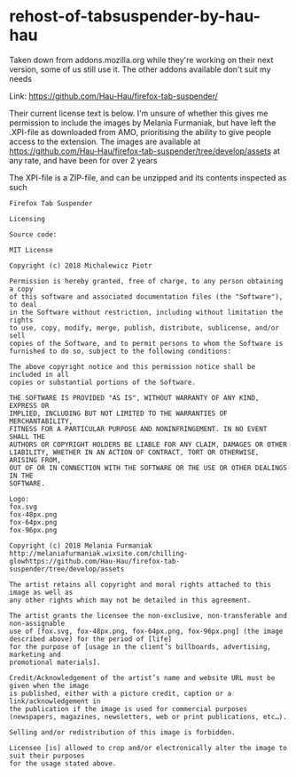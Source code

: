 # rehost-of-tabsuspender-by-hau-hau
Taken down from addons.mozilla.org while they're working on their next version, some of us still use it. The other addons available don't suit my needs

Link: https://github.com/Hau-Hau/firefox-tab-suspender/

Their current license text is below. I'm unsure of whether this gives me permission to include the images by Melania Furmaniak, but have left the .XPI-file as downloaded from AMO, prioritising the ability to give people access to the extension. The images are available at https://github.com/Hau-Hau/firefox-tab-suspender/tree/develop/assets at any rate, and have been for over 2 years

The XPI-file is a ZIP-file, and can be unzipped and its contents inspected as such

```
Firefox Tab Suspender

Licensing

Source code:

MIT License

Copyright (c) 2018 Michalewicz Piotr

Permission is hereby granted, free of charge, to any person obtaining a copy
of this software and associated documentation files (the "Software"), to deal
in the Software without restriction, including without limitation the rights
to use, copy, modify, merge, publish, distribute, sublicense, and/or sell
copies of the Software, and to permit persons to whom the Software is
furnished to do so, subject to the following conditions:

The above copyright notice and this permission notice shall be included in all
copies or substantial portions of the Software.

THE SOFTWARE IS PROVIDED "AS IS", WITHOUT WARRANTY OF ANY KIND, EXPRESS OR
IMPLIED, INCLUDING BUT NOT LIMITED TO THE WARRANTIES OF MERCHANTABILITY,
FITNESS FOR A PARTICULAR PURPOSE AND NONINFRINGEMENT. IN NO EVENT SHALL THE
AUTHORS OR COPYRIGHT HOLDERS BE LIABLE FOR ANY CLAIM, DAMAGES OR OTHER
LIABILITY, WHETHER IN AN ACTION OF CONTRACT, TORT OR OTHERWISE, ARISING FROM,
OUT OF OR IN CONNECTION WITH THE SOFTWARE OR THE USE OR OTHER DEALINGS IN THE
SOFTWARE.

Logo:
fox.svg
fox-48px.png
fox-64px.png
fox-96px.png

Copyright (c) 2018 Melania Furmaniak
http://melaniafurmaniak.wixsite.com/chilling-glowhttps://github.com/Hau-Hau/firefox-tab-suspender/tree/develop/assets

The artist retains all copyright and moral rights attached to this image as well as 
any other rights which may not be detailed in this agreement.

The artist grants the licensee the non-exclusive, non-transferable and non-assignable 
use of [fox.svg, fox-48px.png, fox-64px.png, fox-96px.png] (the image described above) for the period of [life] 
for the purpose of [usage in the client’s billboards, advertising, marketing and 
promotional materials].

Credit/Acknowledgement of the artist’s name and website URL must be given when the image 
is published, either with a picture credit, caption or a link/acknowledgement in 
the publication if the image is used for commercial purposes 
(newspapers, magazines, newsletters, web or print publications, etc…).

Selling and/or redistribution of this image is forbidden.

Licensee [is] allowed to crop and/or electronically alter the image to suit their purposes
for the usage stated above.
```
